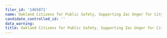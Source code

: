 ```yaml
---
filer_id: '1465871'
name: Oakland Citizens for Public Safety, Supporting Zac Unger for City Council 2024
candidate_controlled_id: ''
data_warning: 
title: Oakland Citizens for Public Safety, Supporting Zac Unger for City Council 2024
---
```

